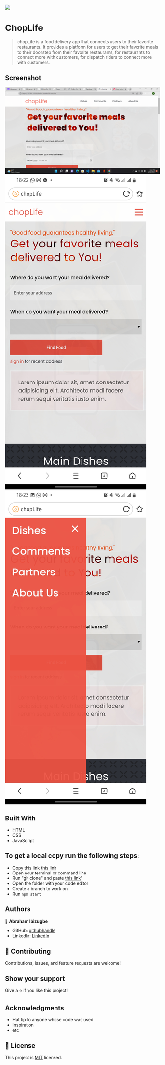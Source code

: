 ![](https://img.shields.io/badge/Microverse-blueviolet)

# ChopLife

> chopLife is a food delivery app that connects users to their favorite restaurants. It provides a platform for users to get their favorite meals to their doorstep from their favorite restaurants, for restaurants to connect more with customers, for dispatch riders to connect more with customers.

## Screenshot

![Desktop Home Screen](./Assets/Screenshots/desktop-landing.png)
![Mobile Home Screen](./Assets/Screenshots/mobile-home-page.jpg)
![Mobile Menu](./Assets/Screenshots/mobile-menu.jpg)

## Built With

- HTML
- CSS
- JavaScript

## To get a local copy run the following steps:

- Copy this link [this link](https://github.com/Ibizugbe/Capstone-Project-1/)
- Open your terminal or command line
- Run "git clone" and paste [this link](https://github.com/Ibizugbe/Capstone-Project-1/)"
- Open the folder with your code editor
- Create a branch to work on
- Run `npm start`

## Authors

👤 **Abraham Ibizugbe**

- GitHub: [githubhandle](https://github.com/Ibizugbe)
- LinkedIn: [LinkedIn](https://www.linkedin.com/in/abraham-ibizugbe-763791115/)

## 🤝 Contributing

Contributions, issues, and feature requests are welcome!

## Show your support

Give a ⭐️ if you like this project!

## Acknowledgments

- Hat tip to anyone whose code was used
- Inspiration
- etc

## 📝 License

This project is [MIT](./MIT.md) licensed.
